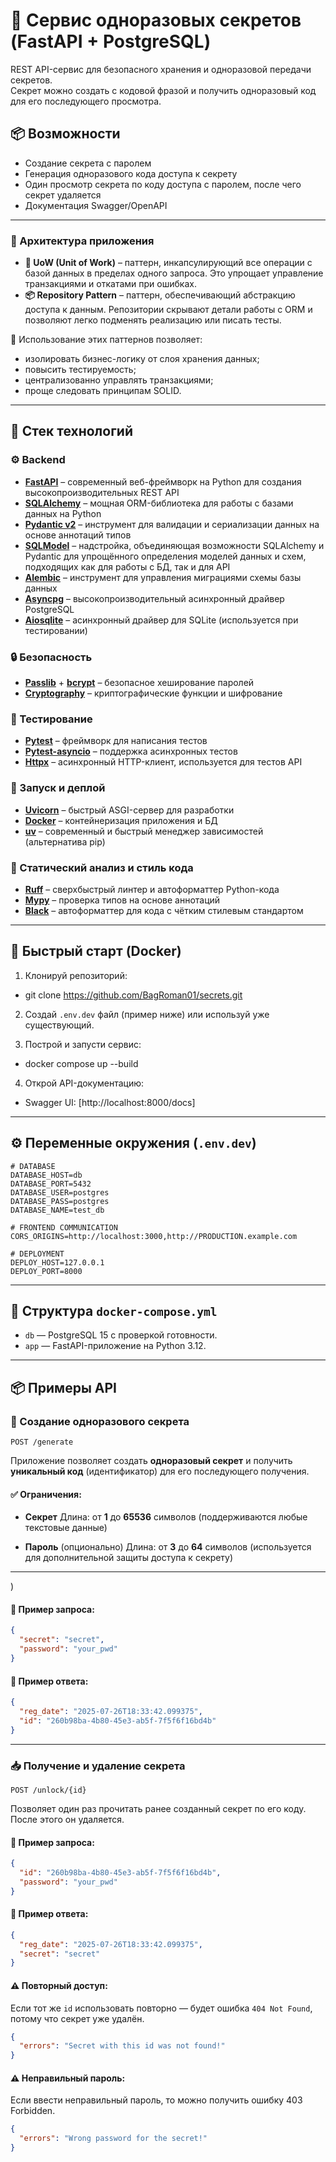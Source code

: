 # 🔐 Сервис одноразовых секретов (FastAPI + PostgreSQL)

REST API-сервис для безопасного хранения и одноразовой передачи секретов.  
Секрет можно создать с кодовой фразой и получить одноразовый код для его последующего просмотра.

## 📦 Возможности

- Создание секрета с паролем
- Генерация одноразового кода доступа к секрету
- Один просмотр секрета по коду доступа с паролем, после чего секрет удаляется
- Документация Swagger/OpenAPI

---

### 🧱 Архитектура приложения

* **🔄 UoW (Unit of Work)** – паттерн, инкапсулирующий все операции с базой данных в пределах одного запроса. Это упрощает управление транзакциями и откатами при ошибках.
* **📦 Repository Pattern** – паттерн, обеспечивающий абстракцию доступа к данным. Репозитории скрывают детали работы с ORM и позволяют легко подменять реализацию или писать тесты.

🧩 Использование этих паттернов позволяет:

* изолировать бизнес-логику от слоя хранения данных;
* повысить тестируемость;
* централизованно управлять транзакциями;
* проще следовать принципам SOLID.

---

## 🧱 Стек технологий

### ⚙️ Backend

* **[FastAPI](https://fastapi.tiangolo.com/)** – современный веб-фреймворк на Python для создания высокопроизводительных REST API
* **[SQLAlchemy](https://www.sqlalchemy.org/)** – мощная ORM-библиотека для работы с базами данных на Python
* **[Pydantic v2](https://docs.pydantic.dev/)** – инструмент для валидации и сериализации данных на основе аннотаций типов
* **[SQLModel](https://sqlmodel.tiangolo.com/)** – надстройка, объединяющая возможности SQLAlchemy и Pydantic для упрощённого определения моделей данных и схем, подходящих как для работы с БД, так и для API
* **[Alembic](https://alembic.sqlalchemy.org/)** – инструмент для управления миграциями схемы базы данных
* **[Asyncpg](https://github.com/MagicStack/asyncpg)** – высокопроизводительный асинхронный драйвер PostgreSQL
* **[Aiosqlite](https://github.com/omnilib/aiosqlite)** – асинхронный драйвер для SQLite (используется при тестировании)

### 🔒 Безопасность

* **[Passlib](https://passlib.readthedocs.io/)** + **[bcrypt](https://pypi.org/project/bcrypt/)** – безопасное хеширование паролей
* **[Cryptography](https://cryptography.io/)** – криптографические функции и шифрование

### 🧪 Тестирование

* **[Pytest](https://docs.pytest.org/)** – фреймворк для написания тестов
* **[Pytest-asyncio](https://github.com/pytest-dev/pytest-asyncio)** – поддержка асинхронных тестов
* **[Httpx](https://www.python-httpx.org/)** – асинхронный HTTP-клиент, используется для тестов API

### 🚀 Запуск и деплой

* **[Uvicorn](https://www.uvicorn.org/)** – быстрый ASGI-сервер для разработки
* **[Docker](https://docs.docker.com/compose/)** – контейнеризация приложения и БД
* **[uv](https://github.com/astral-sh/uv)** – современный и быстрый менеджер зависимостей (альтернатива pip)

### 🧹 Статический анализ и стиль кода

* **[Ruff](https://docs.astral.sh/ruff/)** – сверхбыстрый линтер и автоформаттер Python-кода
* **[Mypy](https://mypy-lang.org/)** – проверка типов на основе аннотаций
* **[Black](https://black.readthedocs.io/)** – автоформаттер для кода с чётким стилевым стандартом

---

## 🚀 Быстрый старт (Docker)

1. Клонируй репозиторий:

- git clone https://github.com/BagRoman01/secrets.git

2. Создай `.env.dev` файл (пример ниже) или используй уже существующий.

3. Построй и запусти сервис:

- docker compose up --build

4. Открой API-документацию:

* Swagger UI: [http://localhost:8000/docs]
  
---

## ⚙️ Переменные окружения (`.env.dev`)

```env
# DATABASE
DATABASE_HOST=db
DATABASE_PORT=5432
DATABASE_USER=postgres
DATABASE_PASS=postgres
DATABASE_NAME=test_db

# FRONTEND COMMUNICATION
CORS_ORIGINS=http://localhost:3000,http://PRODUCTION.example.com

# DEPLOYMENT
DEPLOY_HOST=127.0.0.1
DEPLOY_PORT=8000
```

---

## 🐘 Структура `docker-compose.yml`

* `db` — PostgreSQL 15 с проверкой готовности.
* `app` — FastAPI-приложение на Python 3.12.

---

## 📦 Примеры API

### 🔐 Создание одноразового секрета

`POST /generate`

Приложение позволяет создать **одноразовый секрет** и получить **уникальный код** (идентификатор) для его последующего получения.

#### ✅ Ограничения:

* **Секрет**
  Длина: от **1** до **65536** символов
  (поддерживаются любые текстовые данные)

* **Пароль** (опционально)
  Длина: от **3** до **64** символов
  (используется для дополнительной защиты доступа к секрету)

---
)

#### 🔸 Пример запроса:

```json
{
  "secret": "secret",
  "password": "your_pwd"
}
```

#### 🔸 Пример ответа:

```json
{
  "reg_date": "2025-07-26T18:33:42.099375",
  "id": "260b98ba-4b80-45e3-ab5f-7f5f6f16bd4b"
}
```

---
### 📥 Получение и удаление секрета

`POST /unlock/{id}`

Позволяет один раз прочитать ранее созданный секрет по его коду. После этого он удаляется.

#### 🔸 Пример запроса:

```json
{
  "id": "260b98ba-4b80-45e3-ab5f-7f5f6f16bd4b",
  "password": "your_pwd"
}
```

#### 🔸 Пример ответа:

```json
{
  "reg_date": "2025-07-26T18:33:42.099375",
  "secret": "secret"
}
```

#### ⚠️ Повторный доступ:

Если тот же `id` использовать повторно — будет ошибка `404 Not Found`, потому что секрет уже удалён.
```json
{
  "errors": "Secret with this id was not found!"
}
```
#### ⚠️ Неправильный пароль:
Если ввести неправильный пароль, то можно получить ошибку 403 Forbidden.
```json
{
  "errors": "Wrong password for the secret!"
}
```


